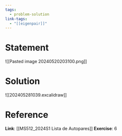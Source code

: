 ```yaml
---
tags:
  - problem-solution
link-tags:
  - "[[eigenpair]]"
---
```

# Statement 
![[Pasted image 20240520203100.png]]

# Solution
![[202405281039.excalidraw]]

# Reference
**Link**: [[MS512_2024S1 Lista de Autopares]]
**Exercise**: 6